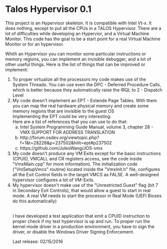 # Talos Hypervisor 0.1

This project is an Hypervisor skeleton. It is compatible with Intel Vt-x.
It does nothing, except to put all the CPUs in a TALOS Hypervisor. 
There are a lot of difficulties while developing an Hypervior, and a Virtual Machine Monitor.
This code has the goal to be a start point for a real Virtual Machine Monitor or for an hypervisor.

Whith an Hypervisor you can monitor some particular instructions or memory regions, you can implement an invisible debugger, and a lot of other useful things.
Here is the list of things that can be improved or implement: <ol type="1">
<li> To proper virtualize all the processors my code makes use of the System Threads. You can use even the DPC - Deferred Procedure Calls, which is better because they automatically raise the IRQL to 2 - Dispatch Level </li>
<li> My code doesn't implement an EPT - Extende Page Tables. With them you can map the real hardware physical memory and create some memory regions that are invisible to the guest OS<br>
   Implementing the EPT could be very interesting.<br>
   Here are a list of references that you can use to do that:<br>
   <ol type="a">
   <li>Intel System Programming Guide Manual, volume 3, chapter 28 - VMX SUPPORT FOR ADDRESS TRANSLATION</li>
   <li>http://forum.osdev.org/viewtopic.php?f=1&t=28228&p=237502&hilit=ept#p237502</li>
   <li>https://github.com/JulesWang/JOS-vmx</li></ol>

<li> My code doesn't produce any VM Exits except for the basic instructions (CPUID, VMCALL and CR registers access, see the code inside "VmxMain.cpp" for more information).
   The initialization code ("VmSetupVmcs" routine) located inside the "VmxInit.h" file, configures all the Exit Control fields in the target VMCS as FALSE. 
   A well-designed hypervisor configures a lot of VM-Exits.</li> 
   
<li>My hypervisor doesn't make use of the  "Unrestricted Guest" flag (bit 7 in Secondary Exit Controls), that would allow a guest to start in real mode.
   A real VM needs to start the processor in Real Mode (UEFI Bioses do this automatically)</li>
   
<br>

I have developed a test application that emit a CPUID instruction to proper check if my test hypervisor is up and run.
To proper run the kernel mode driver in a production environment, you have to sign the driver, or disable the Windows Driver Signing Enforcement.

Last release: 02/15/2016
